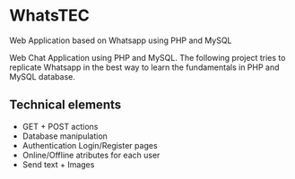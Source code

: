 # WhatsTEC
Web Application based on Whatsapp using PHP and MySQL

Web Chat Application using PHP and MySQL. The following project tries to replicate Whatsapp in the best way to learn the fundamentals in PHP and MySQL database.

## Technical elements
* GET + POST actions
* Database manipulation
* Authentication Login/Register pages
* Online/Offline atributes for each user
* Send text + Images
